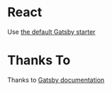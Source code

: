 # React
Use [the default Gatsby starter](https://github.com/gatsbyjs/gatsby-starter-default/)

# Thanks To
Thanks to [Gatsby documentation](https://www.gatsbyjs.org/docs/building-with-components/)
